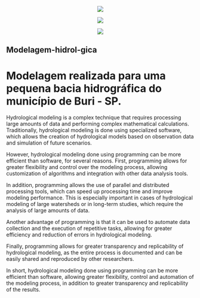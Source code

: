 <p align="center">
<img src="https://img.shields.io/badge/Status-Em%20Desenvolvimento-green"/>
</p>

<p align="center">
<img src="https://img.shields.io/badge/Language-Python-blue"/>
</p>

<p align="center">
<img src="https://img.shields.io/badge/Release%20Date-undetermined-yellow"/>
</p>

## Modelagem-hidrol-gica
# Modelagem realizada para uma pequena bacia hidrográfica do município de Buri - SP.

Hydrological modeling is a complex technique that requires processing large amounts of data and performing complex mathematical calculations. Traditionally, hydrological modeling is done using specialized software, which allows the creation of hydrological models based on observation data and simulation of future scenarios.

However, hydrological modeling done using programming can be more efficient than software, for several reasons. First, programming allows for greater flexibility and control over the modeling process, allowing customization of algorithms and integration with other data analysis tools.

In addition, programming allows the use of parallel and distributed processing tools, which can speed up processing time and improve modeling performance. This is especially important in cases of hydrological modeling of large watersheds or in long-term studies, which require the analysis of large amounts of data.

Another advantage of programming is that it can be used to automate data collection and the execution of repetitive tasks, allowing for greater efficiency and reduction of errors in hydrological modeling.

Finally, programming allows for greater transparency and replicability of hydrological modeling, as the entire process is documented and can be easily shared and reproduced by other researchers.

In short, hydrological modeling done using programming can be more efficient than software, allowing greater flexibility, control and automation of the modeling process, in addition to greater transparency and replicability of the results.
